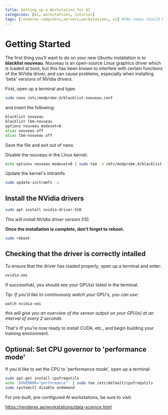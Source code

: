 ```yaml
---
title: Setting up a Workstation for AI
categories: [AI, workstations, tutorial]
tags: [renderex computers,servers,workstations, ai] #TAG names should be lowercase
---
```


# Getting Started

The first thing you'll want to do on your new Ubuntu installation is to **blacklist nouveau**. Nouveau is an open-source Linux graphics driver which is loaded at boot, but this has been known to interfere with certain functions of the NVidia driver, and can cause problems, especially when installing 'beta' versions of NVidia drivers.

First, open up a terminal and type:
```bash
sudo nano /etc/modprobe.d/blacklist-nouveau.conf
```
and insert the following:
```bash
blacklist nouveau
blacklist lbm-nouveau
options nouveau modeset=0
alias nouveau off
alias lbm-nouveau off
```
Save the file and exit out of nano.

Disable the nouveau in the Linux kernel:
```bash
echo options nouveau modeset=0 | sudo tee -a /etc/modprobe.d/blacklist-nouveau.conf
```
Update the kernel's initramfs
```bash
sudo update-initramfs -u
```

## Install the NVidia drivers

```bash
sudo apt install nvidia-driver-510
```
_This will install NVidia driver version 510._

**Once the installation is complete, don't forget to reboot.**
```bash
sudo reboot
```
## Checking that the driver is correctly intalled
To ensure that the driver has loaded properly, open up a terminal and enter:
```bash
nvidia-smi
```
If successfukl, you should see your GPU(s) listed in the terminal.

_Tip: If you'd like to continuously watch your GPU's, you can use:_ 
```bash
watch nvidia-smi
``` 
_this will give you an overview of the sensor output on your GPU(s) at an interval of every 2 seconds_

That's it! you're now ready to install CUDA, etc., and begin building your training environment.

## Optional: Set CPU governor to 'performance mode'

If you'd like to set the CPU to 'performance mode', open up a terminal:
```bash
sudo apt-get install cpufrequtils
echo 'GOVERNOR="performance"' | sudo tee /etc/default/cpufrequtils
sudo systemctl disable ondemand
```

For pre-built, pre-configured AI workstations, be sure to visit:

https://renderex.ae/workstations/data-science.html
